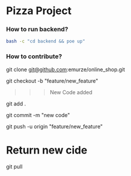 # Pizza Project


### How to run backend?

```bash
bash -c "cd backend && poe up"
```

### How to contribute?

git clone git@github.com:emurze/online_shop.git

git checkout -b "feature/new_feature"

>>> New Code added

git add .

git commit -m "new code"

git push -u origin "feature/new_feature"

# Return new cide
git pull

